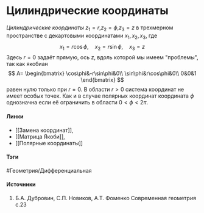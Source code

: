 # Цилиндрические координаты
*Цилиндрические координаты* $z_{1}=r$,$z_{2}=\phi$,$z_{3}=z$ в трехмерном пространстве с декартовыми координатами $x_{1},x_{2},x_{3}$, где
$$
x_{1}=r\cos\phi,\quad x_{2}=r\sin\phi,\quad x_{3}=z
$$
Здесь $r=0$ задаёт прямую, ось $z$, вдоль которой мы имеем "проблемы", так как якобиан 
$$
A=
\begin{bmatrix}
\cos\phi&-r\sin\phi&0\\
\sin\phi&r\cos\phi&0\\
0&0&1
\end{bmatrix}
$$
равен нулю только при $r=0$.
В области $r>0$ система координат не имеет особых точек. Как и в случае полярных координат координата $\phi$ однозначна если её ограничить в области $0<\phi<2\pi$.
#### Линки
- [[Замена координат]],
- [[Матрица Якоби]],
- [[Полярные координаты]]
#### Тэги
 #Геометрия/Дифференциальная 
#### Источники
1. Б.А. Дубровин, С.П. Новиков, А.Т. Фоменко Современная геометрия с.23
